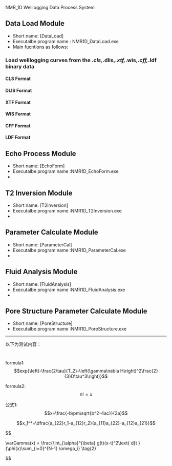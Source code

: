 ﻿<script type="text/javascript" async src="https://cdn.mathjax.org/mathjax/latest/MathJax.js?config=TeX-MML-AM_CHTML"> </script>

NMR_1D Welllogging Data Process System
###

## Data Load Module
 - Short name:  [DataLoad]
 - Executalbe program name : NMR1D_DataLoad.exe
 - Main fucntions as follows:
### Load welllogging curves from the *.cls,*.dlis,*.xtf,*.wis,*.cff,*.ldf binary data

#### CLS Format

#### DLIS Format

#### XTF Format

#### WIS Format

#### CFF Format

#### LDF Format


## Echo Process Module 
 - Short name: [EchoForm]
 - Executalbe program name :NMR1D_EchoForm.exe
 - 
## T2 Inversion Module 
 - Short name: [T2Inversion]
 - Executalbe program name :NMR1D_T2Inversion.exe
 - 
## Parameter Calculate Module 
 - Short name: [ParameterCal]
 - Executalbe program name :NMR1D_ParameterCal.exe
 - 
## Fluid Analysis Module 
 - Short name: [FluidAnalysis]
 - Executalbe program name :NMR1D_FluidAnalysis.exe
 - 
## Pore Structure Parameter Calculate Module 
 - Short name: [PoreStructure]
 - Executalbe program name :NMR1D_PoreStructure.exe
        




----
以下为测试内容：
#
formula1: $$exp{\left(-\frac{2\tau}{T_2}-\left(\gamma\nabla H\right)^2\frac{2}{3}D\tau^3\right)}$$



formula2: $$n!=x$$





公式1: $$x=\frac{-b\pm\sqrt{b^2-4ac}}{2a}$$



$$x_1^*=\dfrac{a_{22}r_1-a_{12}r_2}{a_{11}a_{22}-a_{12}a_{21}}$$



$$

 \varGamma(x) = \frac{\int_{\alpha}^{\beta} g(t)(x-t)^2\text{ d}t }{\phi(x)\sum_{i=0}^{N-1} \omega_i} \tag{2}

$$

